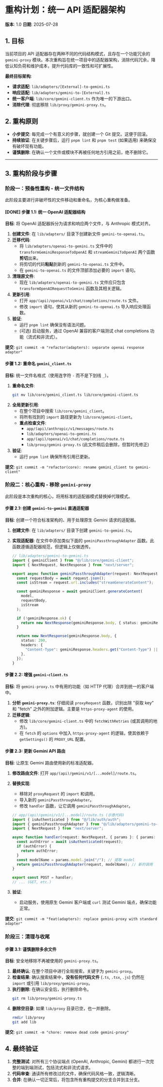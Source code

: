 # 重构计划：统一 API 适配器架构

**版本**: 1.0
**日期**: 2025-07-28

## 1. 目标

当前项目的 API 适配器存在两种不同的代码结构模式，且存在一个功能冗余的 `gemini-proxy` 模块。本次重构旨在统一项目中的适配器架构，消除代码冗余，降低认知负荷和维护成本，提升代码库的一致性和可扩展性。

**最终目标架构**:

*   **请求适配**: `lib/adapters/[External]-to-gemini.ts`
*   **响应适配**: `lib/adapters/gemini-to-[External].ts`
*   **统一客户端**: `lib/core/gemini-client.ts` 作为唯一的下游出口。
*   **消除代理**: 彻底移除 `lib/proxy/gemini-proxy.ts`。

## 2. 重构原则

*   **小步提交**: 每完成一个有意义的步骤，就创建一个 Git 提交。这便于回滚。
*   **持续验证**: 在关键步骤后，运行 `pnpm lint` 和 `pnpm test` (如果适用) 来确保没有破坏现有功能。
*   **谨慎删除**: 在确认一个文件或模块不再被任何地方引用之前，绝不删除它。

---

## 3. 重构阶段与步骤

### 阶段一：预备性重构 - 统一文件结构

此阶段主要进行非破坏性的文件移动和重命名，为核心重构做准备。

#### [DONE] 步骤 1.1: 统一 OpenAI 适配器结构

**目标**: 将 OpenAI 适配器拆分为请求和响应两个文件，与 Anthropic 模式对齐。

1.  **创建文件**: 在 `lib/adapters/` 目录下创建新文件 `gemini-to-openai.ts`。
2.  **迁移代码**:
    *   将 `lib/adapters/openai-to-gemini.ts` 文件中的 `transformGeminiResponseToOpenAI` 和 `streamGeminiToOpenAI` 两个函数**剪切**出来。
    *   将剪切的代码**粘贴**到新的 `gemini-to-openai.ts` 文件中。
    *   在 `gemini-to-openai.ts` 的文件顶部添加必要的 `import` 语句。
3.  **清理原文件**:
    *   现在 `lib/adapters/openai-to-gemini.ts` 文件应只包含 `transformOpenAIRequestToGemini` 函数及其相关逻辑。
4.  **更新引用**:
    *   打开 `app/(api)/openai/v1/chat/completions/route.ts` 文件。
    *   修改 `import` 语句，使其从新的 `gemini-to-openai.ts` 导入响应处理函数。
5.  **验证**:
    *   运行 `pnpm lint` 确保没有语法问题。
    *   (可选) 启动服务，通过 OpenAI 兼容的客户端测试 chat completions 功能（流式和非流式）。

**提交**: `git commit -m "refactor(adapters): separate openai response adapter"`

#### 步骤 1.2: 重命名 `gemini_client.ts`

**目标**: 统一文件名格式（使用连字符 `-` 而不是下划线 `_`）。

1.  **重命名文件**:
    ```bash
    git mv lib/core/gemini_client.ts lib/core/gemini-client.ts
    ```
2.  **全局更新引用**:
    *   在整个项目中搜索 `lib/core/gemini_client`。
    *   将所有找到的 `import` 路径更新为 `lib/core/gemini-client`。
    *   **重点检查文件**:
        *   `app/(api)/anthropic/v1/messages/route.ts`
        *   `lib/adapters/openai-to-gemini.ts`
        *   `app/(api)/openai/v1/chat/completions/route.ts`
        *   `lib/proxy/gemini-proxy.ts` (此文件稍后会删除，但暂时先修正)
3.  **验证**:
    *   运行 `pnpm lint` 确保所有引用已更新。

**提交**: `git commit -m "refactor(core): rename gemini_client to gemini-client"`

### 阶段二：核心重构 - 移除 `gemini-proxy`

此阶段是本次重构的核心，将用标准的适配器模式替换掉代理模式。

#### 步骤 2.1: 创建 `gemini-to-gemini` 直通适配器

**目标**: 创建一个符合标准架构的、用于处理原生 Gemini 请求的适配器。

1.  **创建文件**: 在 `lib/adapters/` 目录下创建 `gemini-to-gemini.ts`。
2.  **实现适配器**: 在文件中添加类似下面的 `geminiPassthroughAdapter` 函数。此函数遵循适配器规范，但逻辑上仅做透传。

    ```typescript
    // lib/adapters/gemini-to-gemini.ts
    import { geminiClient } from "@/lib/core/gemini-client";
    import { NextRequest, NextResponse } from "next/server";
    
    export async function geminiPassthroughAdapter(request: NextRequest, model: string) {
      const requestBody = await request.json();
      const isStream = request.url.includes("streamGenerateContent");
    
      const geminiResponse = await geminiClient.generateContent(
        model,
        requestBody,
        isStream
      );
    
      if (!geminiResponse.ok) {
        return new NextResponse(geminiResponse.body, { status: geminiResponse.status });
      }
    
      return new NextResponse(geminiResponse.body, {
        status: 200,
        headers: {
          "Content-Type": geminiResponse.headers.get("Content-Type") || "application/json",
        },
      });
    }
    ```

#### 步骤 2.2: 增强 `gemini-client.ts`

**目标**: 将 `gemini-proxy.ts` 中有用的功能（如 HTTP 代理）合并到统一的客户端中。

1.  **分析 `gemini-proxy.ts`**: 仔细阅读 `proxyRequest` 函数，识别出除 "获取 key" 和 "fetch" 之外的附加逻辑。主要是 `https-proxy-agent` 的使用。
2.  **迁移逻辑**:
    *   修改 `lib/core/gemini-client.ts` 中的 `fetchWithRetries` (或其调用的地方)。
    *   在 `fetch` 的 `options` 中加入 `https-proxy-agent` 的逻辑，使其依赖于 `getSettings()` 的 `PROXY_URL` 配置。

#### 步骤 2.3: 更新 Gemini API 路由

**目标**: 让原生 Gemini 路由使用新的标准适配器。

1.  **修改路由文件**: 打开 `app/(api)/gemini/v1/[...model]/route.ts`。
2.  **替换实现**:
    *   移除对 `proxyRequest` 的 `import` 和调用。
    *   导入新的 `geminiPassthroughAdapter`。
    *   修改 `handler` 函数，让它调用 `geminiPassthroughAdapter`。

    ```typescript
    // app/(api)/gemini/v1/[...model]/route.ts (示意代码)
    import { isAuthenticated } from "@/lib/auth/auth";
    import { geminiPassthroughAdapter } from "@/lib/adapters/gemini-to-gemini"; // 新的 import
    import { NextRequest } from "next/server";
    
    async function handler(request: NextRequest, { params }: { params: { model: string[] }}) {
      const authError = await isAuthenticated(request);
      if (authError) {
        return authError;
      }
      const modelName = params.model.join("/"); // 提取 model
      return geminiPassthroughAdapter(request, modelName); // 新的调用
    }
    
    export const POST = handler;
    // ... (GET, etc.)
    ```
3.  **验证**:
    *   启动服务，使用原生 Gemini 客户端或 `curl` 测试 Gemini 端点，确保功能正常。

**提交**: `git commit -m "feat(adapters): replace gemini-proxy with standard adapter"`

### 阶段三：清理与收尾

#### 步骤 3.1: **谨慎**删除多余文件

**目标**: 安全地移除不再被使用的 `gemini-proxy.ts`。

1.  **最终确认**: 在整个项目中进行全局搜索，关键字为 `gemini-proxy`。
2.  **检查结果**: 确认搜索结果中，**没有任何代码文件** (`.ts`, `.tsx`, `.js`) 仍然在 `import` 或引用 `lib/proxy/gemini-proxy`。
3.  **执行删除**: 在确认安全后，执行删除命令。
    ```bash
    git rm lib/proxy/gemini-proxy.ts
    ```
4.  **删除空目录**: 如果 `lib/proxy` 目录已空，也一并删除。
    ```bash
    rmdir lib/proxy
    git add lib
    ```

**提交**: `git commit -m "chore: remove dead code gemini-proxy"`

## 4. 最终验证

1.  **完整测试**: 对所有三个协议端点 (OpenAI, Anthropic, Gemini) 都进行一次完整的端到端测试，包括流式和非流式请求。
2.  **代码审查**: 通读所有修改过的文件，确保代码风格一致，逻辑清晰。
3.  **合并**: 在确认一切正常后，将包含所有重构提交的分支合并到主分支。
